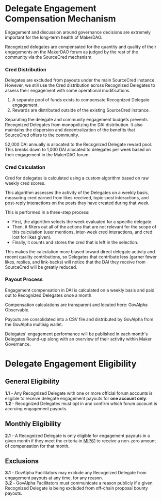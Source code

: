 # Delegate Engagement Compensation Mechanism

Engagement and discussion around governance decisions are extremely important for the long-term health of MakerDAO.

Recognized delegates are compensated for the quantity and quality of their engagements on the MakerDAO forum as judged by the rest of the community via the SourceCred mechanism.

### Cred Distribution

Delegates are excluded from payouts under the main SourceCred instance. However, we still use the Cred distribution across Recognized Delegates to assess their engagement with some operational modifications. 

1. A separate pool of funds exists to compensate Recognized Delegate engagement.
2. Rewards are distributed outside of the existing SourceCred instance.

Separating the delegate and community engagement budgets prevents Recognized Delegates from monopolizing the DAI distribution. It also maintains the dispersion and decentralization of the benefits that SourceCred offers to the community.

52,000 DAI annually is allocated to the Recognized Delegate reward pool. This breaks down to 1,000 DAI allocated to delegates per week based on their engagement in the MakerDAO forum.

### Cred Calculation

Cred for delegates is calculated using a custom algorithm based on raw weekly cred scores. 

This algorithm assesses the activity of the Delegates on a weekly basis, measuring cred earned from likes received, topic-post interactions, and post-reply interactions on the posts they have created during that week.

This is performed in a three-step process:
- First, the algorithm selects the week evaluated for a specific delegate.
- Then, it filters out all of the actions that are not relevant for the scope of this calculation (user mentions, inter-week cred interactions, and cred lost for likes given).
- Finally, it counts and stores the cred that is left in the selection.

This makes the calculation more biased toward direct delegate activity and recent quality contributions, so Delegates that contribute less (garner fewer likes, replies, and link-backs) will notice that the DAI they receive from SourceCred will be greatly reduced.

### Payout Process

Engagement compensation in DAI is calculated on a weekly basis and paid out to Recognized Delegates once a month.

Compensation calculations are transparent and located here: GovAlpha Observable.

Payouts are consolidated into a CSV file and distributed by GovAlpha from the GovAlpha multisig wallet.

Delegates' engagement performance will be published in each month's Delegates Round-up along with an overview of their activity within Maker Governance.

# Delegate Engagement Eligibility

## General Eligibility
**1.1** - Any Recognized Delegate with one or more official forum accounts is eligible to receive delegate engagement payouts for **one account only**.  
**1.2** - Recognized Delegates must opt in and confirm which forum account is accruing engagement payouts.  

## Monthly Eligibility
**2.1** - A Recognized Delegate is only eligible for engagement payouts in a given month if they meet the criteria in [MIP61](https://mips.makerdao.com/mips/details/MIP61#performance-modifier) to receive a non-zero amount of compensation for that month.  

## Exclusions
**3.1** - GovAlpha Facilitators may exclude any Recognized Delegate from engagement payouts at any time, for any reason.  
**3.2** - GovAlpha Facilitators must communicate a reason publicly if a given Recognized Delegate is being excluded from off-chain proposal bounty payouts.  
